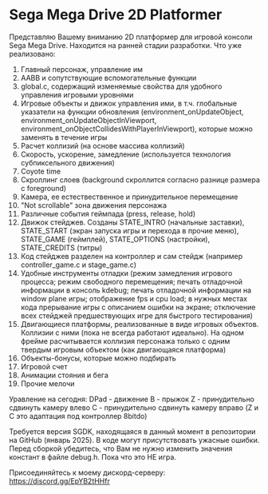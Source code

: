 # Sega Mega Drive 2D Platformer

Представляю Вашему вниманию 2D платформер для игровой консоли Sega Mega Drive.
Находится на ранней стадии разработки. Что уже реализовано:
1. Главный персонаж, управление им
2. AABB и сопутствующие вспомогательные функции
3. global.c, содержащий изменяемые свойства для удобного управления игровыми уровнями
4. Игровые объекты и движок управления ими, в т.ч. глобальные указатели на функции обновления (environment_onUpdateObject, environment_onUpdateObjectInViewport, environment_onObjectCollidesWithPlayerInViewport), которые можно заменять в течение игры
5. Расчет коллизий (на основе массива коллизий)
6. Скорость, ускорение, замедление (используется технология субпиксельного движения)
7. Coyote time
8. Скроллинг слоев (background скроллится согласно разнице размера с foreground)
9. Камера, ее естествественное и принудительное перемещение
10. "Not scrollable" зона движения персонажа
11. Различные события геймпада (press, release, hold)
12. Движок стейджев. Созданы STATE_INTRO (начальные заставки), STATE_START (экран запуска игры и перехода в прочие меню), STATE_GAME (геймплей), STATE_OPTIONS (настройки), STATE_CREDITS (титры)
13. Код стейджев разделен на контроллер и сам стейдж (например controller_game.c и stage_game.c)
14. Удобные инструменты отладки (режим замедления игрового процесса; режим свободного перемещения; печать отладочной информации в консоль kdebug; печать отладочной информации на window plane игры; отображение fps и cpu load; в нужных местах кода прерывание игры с описанием ошибки на экране; отключение всех стейджей предшествующих игре для быстрого тестирования)
15. Двигающиеся платформы, реализованные в виде игровых объектов. Коллизии с ними (пока не всегда работают идеально). На одном фрейме расчитывается коллизия персонажа только с одним твердым игровым объектом (как двигающаяся платформа)
16. Объекты-бонусы, которые можно подбирать
17. Игровой счет
18. Анимации стояния и бега
19. Прочие мелочи

Уравление на сегодня:
DPad - движение
B - прыжок
Z - принудительно сдвинуть камеру влево
C - принудительно сдвинуть камеру вправо
(Z и С это адаптация под контроллер 8bitdo)

Требуется версия SGDK, находящаяся в данный момент в репозитории на GitHub (январь 2025).
В коде могут присутствовать ужасные ошибки.
Перед сборкой убедитесь, что Вам не нужно изменить значения констант в файле debug.h.
Пока что это НЕ игра.

Присоединяйтесь к моему дискорд-серверу: https://discord.gg/EpYB2tHHfr
